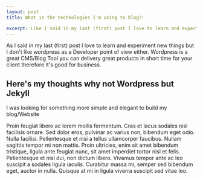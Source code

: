 ```yaml
---
layout: post
title: What is the technologies I'm using to blog?!

excerpt: Like I said in my last (first) post I love to learn and experiment new things but I don't like wordpress as a Developer point of view either.
---
```


As I said in my last (first) post I love to learn and experiment new things but I don't like wordpress as a Developer point of view either.
Wordpress is a great CMS/Blog Tool you can delivery great products in short time for your client therefore it's good for business.

## Here's my thoughts why not Wordpress but Jekyll

I was looking for something more simple and elegant to build my blog/Website

Proin feugiat libero ac lorem mollis fermentum. Cras et lacus sodales nisl facilisis ornare. Sed dolor eros, pulvinar ac varius non, bibendum eget odio. Nulla facilisi. Pellentesque et nisi a tellus ullamcorper faucibus. Nullam sagittis tempor mi non mattis. Proin ultricies, enim sit amet bibendum tristique, ligula ante feugiat nunc, sit amet imperdiet tortor nisl et felis. Pellentesque et nisl dui, non dictum libero. Vivamus tempor ante ac leo suscipit a sodales ligula iaculis. Curabitur massa mi, semper sed bibendum eget, auctor in nulla. Quisque at mi in ligula viverra suscipit sed vitae leo. 
